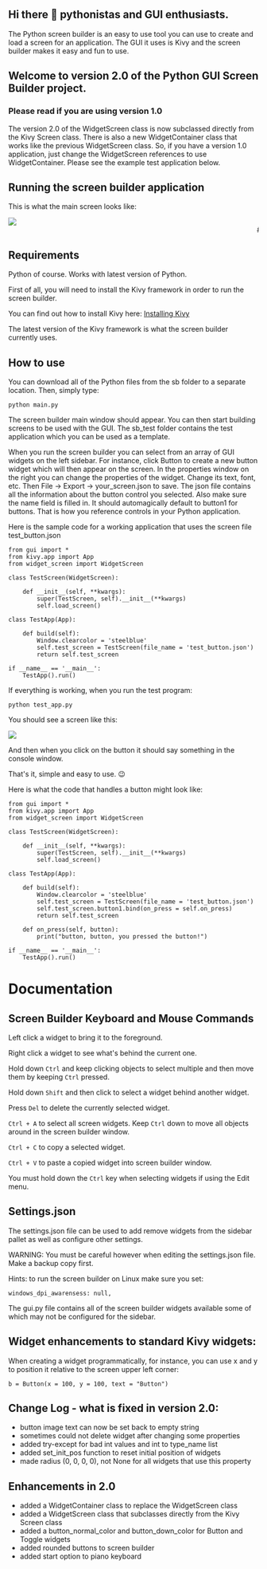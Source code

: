 ## Hi there 👋 pythonistas and GUI enthusiasts.
The Python screen builder is an easy to use tool you can use to create and load a screen for an application.
The GUI it uses is Kivy and the screen builder makes it easy and fun to use.

## Welcome to version 2.0 of the Python GUI Screen Builder project.

### Please read if you are using version 1.0

The version 2.0 of the WidgetScreen class is now subclassed directly from the Kivy Screen class.
There is also a new WidgetContainer class that works like the previous WidgetScreen class.
So, if you have a version 1.0 application, just change the WidgetScreen references to use WidgetContainer.
Please see the example test application below.

## Running the screen builder application

This is what the main screen looks like:

<img src="screenshot.png">

<marquee scrolldelay=20 loop=1>
# it is fun to program in python if you have a nice gui builder
</marquee>

## Requirements

Python of course. Works with latest version of Python.

First of all, you will need to install the Kivy framework in order to run the screen builder.

You can find out how to install Kivy here:
<a href="https://kivy.org/doc/stable/gettingstarted/installation.html">Installing Kivy</a>

The latest version of the Kivy framework is what the screen builder currently uses.

## How to use

You can download all of the Python files from the sb folder to a separate location. Then, simply type:

```
python main.py
```
The screen builder main window should appear. You can then start building screens to be used with the GUI.
The sb_test folder contains the test application which you can be used as a template.

When you run the screen builder you can select from an array of GUI widgets on the left sidebar.
For instance, click Button to create a new button widget which will then appear on the screen.
In the properties window on the right you can change the properties of the widget.
Change its text, font, etc. Then File -> Export -> your_screen.json to save.
The json file contains all the information about the button control you selected. Also make sure the name field is filled in.
It should automagically default to button1 for buttons. That is how you reference controls in your Python application.

Here is the sample code for a working application that uses the screen file test_button.json
```
from gui import *
from kivy.app import App
from widget_screen import WidgetScreen

class TestScreen(WidgetScreen):

    def __init__(self, **kwargs):
        super(TestScreen, self).__init__(**kwargs)
        self.load_screen()

class TestApp(App):

    def build(self):
        Window.clearcolor = 'steelblue'
        self.test_screen = TestScreen(file_name = 'test_button.json')
        return self.test_screen

if __name__ == '__main__':
    TestApp().run()

```
If everything is working, when you run the test program:
```
python test_app.py
```
You should see a screen like this:

<img src="screenshot2.png">

And then when you click on the button it should say something in the console window.

That's it, simple and easy to use. 😉

Here is what the code that handles a button might look like:
```
from gui import *
from kivy.app import App
from widget_screen import WidgetScreen

class TestScreen(WidgetScreen):

    def __init__(self, **kwargs):
        super(TestScreen, self).__init__(**kwargs)
        self.load_screen()

class TestApp(App):

    def build(self):
        Window.clearcolor = 'steelblue'
        self.test_screen = TestScreen(file_name = 'test_button.json')
        self.test_screen.button1.bind(on_press = self.on_press)
        return self.test_screen

    def on_press(self, button):
        print("button, button, you pressed the button!")

if __name__ == '__main__':
    TestApp().run()

```

# Documentation

## Screen Builder Keyboard and Mouse Commands
Left click a widget to bring it to the foreground.

Right click a widget to see what's behind the current one.

Hold down ``Ctrl`` and keep clicking objects to select multiple and then move them by keeping ``Ctrl`` pressed.

Hold down ``Shift`` and then click to select a widget behind another widget.

Press ``Del`` to delete the currently selected widget.

``Ctrl + A`` to select all screen widgets. Keep ``Ctrl`` down to move all objects around in the screen builder window.

``Ctrl + C`` to copy a selected widget.

``Ctrl + V`` to paste a copied widget into screen builder window.

You must hold down the ``Ctrl`` key when selecting widgets if using the Edit menu.

## Settings.json
The settings.json file can be used to add remove widgets from the sidebar pallet as well as configure other settings.

WARNING: You must be careful however when editing the settings.json file. Make a backup copy first.

Hints: to run the screen builder on Linux make sure you set: 

```
windows_dpi_awarensess: null,
```

The gui.py file contains all of the screen builder widgets available some of which may not be configured for the sidebar.

## Widget enhancements to standard Kivy widgets:
When creating a widget programmatically, for instance, you can use x and y to position it relative to the screen upper left corner:

```
b = Button(x = 100, y = 100, text = "Button")
```

## Change Log - what is fixed in version 2.0:

- button image text can now be set back to empty string
- sometimes could not delete widget after changing some properties
- added try-except for bad int values and int to type_name list
- added set_init_pos function to reset initial position of widgets
- made radius (0, 0, 0, 0), not None for all widgets that use this property

## Enhancements in 2.0
- added a WidgetContainer class to replace the WidgetScreen class
- added a WidgetScreen class that subclasses directly from the Kivy Screen class
- added a button_normal_color and button_down_color for Button and Toggle widgets
- added rounded buttons to screen builder
- added start option to piano keyboard

<!--
**python-screen-builder/python-screen-builder** is a ✨ _special_ ✨ repository because its `README.md` (this file) appears on your GitHub profile.

Here are some ideas to get you started:

- 🔭 I’m currently working on ...
- 🌱 I’m currently learning ...
- 👯 I’m looking to collaborate on ...
- 🤔 I’m looking for help with ...
- 💬 Ask me about ...
- 📫 How to reach me: ...
- 😄 Pronouns: ...
- ⚡ Fun fact: ...
-->
